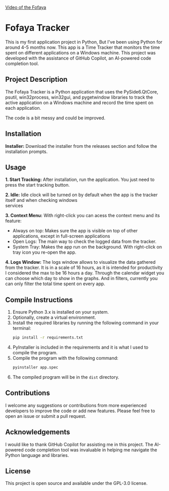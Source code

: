 [Video of the Fofaya](https://www.youtube.com/watch?v=dQw4w9WgXcQ)

# Fofaya Tracker
This is my first application project in Python, But I've been using Python for around 4-5 months now.
This app is a Time Tracker that monitors the time spent on different applications on a Windows machine. This project was developed with the assistance of GitHub Copilot, an AI-powered code completion tool.

## Project Description
The Fofaya Tracker is a Python application that uses the PySide6.QtCore, psutil, win32process, win32gui, and pygetwindow libraries to track the active application on a Windows machine and record the time spent on each application.

The code is a bit messy and could be improved.

## Installation

**Installer:** Download the installer from the releases section and follow the installation prompts.

## Usage
**1. Start Tracking:** After installation, run the application. You just need to press the start tracking button.
   
**2. Idle:** Idle clock will be turned on by default when the app is the tracker itself and when checking windows   
   services
   
**3. Context Menu:** With right-click you can acess the context menu and its feature:
   - Always on top: Makes sure the app is visible on top of other applications, except in full-screen applications
   - Open Logs: The main way to check the logged data from the tracker.
   - System Tray: Makes the app run on the background. With right-click on tray icon you re-open the app.

**4. Logs Window:** 
The logs window allows to visualize the data gathered from the tracker. It is in a scale of 16 hours,
as it is intended for productivity I considered the max to be 16 hours a day. Through the calendar widget you can 
choose which day to show in the graphs. And in filters, currently you can only filter the total time spent on 
every app.

## Compile Instructions

1. Ensure Python 3.x is installed on your system.
2. Optionally, create a virtual environment.
3. Install the required libraries by running the following command in your terminal:
    ```bash
    pip install -r requirements.txt
    ```
4. PyInstaller is included in the requirements and it is what I used to compile the program.
5. Compile the program with the following command:
    ```bash
    pyinstaller app.spec
    ```
6. The compiled program will be in the `dist` directory.


## Contributions
I welcome any suggestions or contributions from more experienced developers to improve the code or add new features. Please feel free to open an issue or submit a pull request.

## Acknowledgements
I would like to thank GitHub Copilot for assisting me in this project. The AI-powered code completion tool was invaluable in helping me navigate the Python language and libraries.

## License
This project is open source and available under the GPL-3.0 license.



